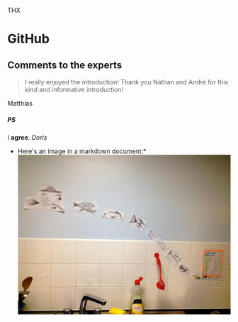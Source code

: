 THX

# GitHub
## Comments to the experts
>I really enjoyed the introduction! Thank you Nathan and André for this kind and informative introduction!

Matthias 

##### PS
I **agree**.
*Doris*



* Here's an image in a markdown document:*
![Image](559989_10200439340776386_965919633_n.jpg)
